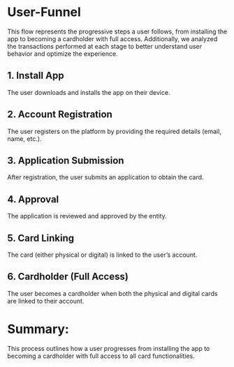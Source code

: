 # User-Funnel
This flow represents the progressive steps a user follows, from installing the app to becoming a cardholder with full access.
Additionally, we analyzed the transactions performed at each stage to better understand user behavior and optimize the experience.

## 1. Install App
The user downloads and installs the app on their device.

## 2. Account Registration
The user registers on the platform by providing the required details (email, name, etc.).

## 3. Application Submission
After registration, the user submits an application to obtain the card.

## 4. Approval
The application is reviewed and approved by the entity.

## 5. Card Linking
The card (either physical or digital) is linked to the user’s account.

## 6. Cardholder (Full Access)
The user becomes a cardholder when both the physical and digital cards are linked to their account.

# Summary:
This process outlines how a user progresses from installing the app to becoming a cardholder with full access to all card functionalities.
